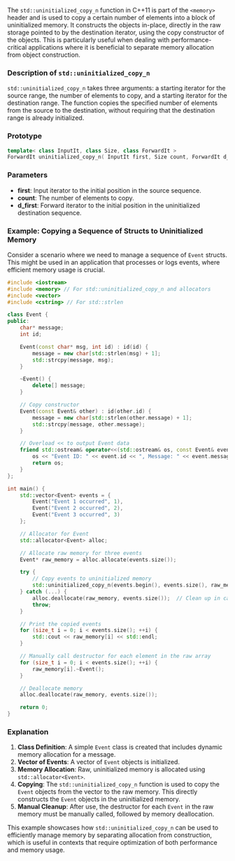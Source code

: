 The `std::uninitialized_copy_n` function in C++11 is part of the `<memory>` header and is used to copy a certain number of elements into a block of uninitialized memory. It constructs the objects in-place, directly in the raw storage pointed to by the destination iterator, using the copy constructor of the objects. This is particularly useful when dealing with performance-critical applications where it is beneficial to separate memory allocation from object construction.

### Description of `std::uninitialized_copy_n`

`std::uninitialized_copy_n` takes three arguments: a starting iterator for the source range, the number of elements to copy, and a starting iterator for the destination range. The function copies the specified number of elements from the source to the destination, without requiring that the destination range is already initialized.

### Prototype
```cpp
template< class InputIt, class Size, class ForwardIt >
ForwardIt uninitialized_copy_n( InputIt first, Size count, ForwardIt d_first );
```

### Parameters
- **first**: Input iterator to the initial position in the source sequence.
- **count**: The number of elements to copy.
- **d_first**: Forward iterator to the initial position in the uninitialized destination sequence.

### Example: Copying a Sequence of Structs to Uninitialized Memory

Consider a scenario where we need to manage a sequence of `Event` structs. This might be used in an application that processes or logs events, where efficient memory usage is crucial.

```cpp
#include <iostream>
#include <memory> // For std::uninitialized_copy_n and allocators
#include <vector>
#include <cstring> // For std::strlen

class Event {
public:
    char* message;
    int id;

    Event(const char* msg, int id) : id(id) {
        message = new char[std::strlen(msg) + 1];
        std::strcpy(message, msg);
    }

    ~Event() {
        delete[] message;
    }

    // Copy constructor
    Event(const Event& other) : id(other.id) {
        message = new char[std::strlen(other.message) + 1];
        std::strcpy(message, other.message);
    }

    // Overload << to output Event data
    friend std::ostream& operator<<(std::ostream& os, const Event& event) {
        os << "Event ID: " << event.id << ", Message: " << event.message;
        return os;
    }
};

int main() {
    std::vector<Event> events = {
        Event("Event 1 occurred", 1),
        Event("Event 2 occurred", 2),
        Event("Event 3 occurred", 3)
    };

    // Allocator for Event
    std::allocator<Event> alloc;

    // Allocate raw memory for three events
    Event* raw_memory = alloc.allocate(events.size());

    try {
        // Copy events to uninitialized memory
        std::uninitialized_copy_n(events.begin(), events.size(), raw_memory);
    } catch (...) {
        alloc.deallocate(raw_memory, events.size());  // Clean up in case of an exception
        throw;
    }

    // Print the copied events
    for (size_t i = 0; i < events.size(); ++i) {
        std::cout << raw_memory[i] << std::endl;
    }

    // Manually call destructor for each element in the raw array
    for (size_t i = 0; i < events.size(); ++i) {
        raw_memory[i].~Event();
    }

    // Deallocate memory
    alloc.deallocate(raw_memory, events.size());

    return 0;
}
```

### Explanation

1. **Class Definition**: A simple `Event` class is created that includes dynamic memory allocation for a message.
2. **Vector of Events**: A vector of `Event` objects is initialized.
3. **Memory Allocation**: Raw, uninitialized memory is allocated using `std::allocator<Event>`.
4. **Copying**: The `std::uninitialized_copy_n` function is used to copy the `Event` objects from the vector to the raw memory. This directly constructs the `Event` objects in the uninitialized memory.
5. **Manual Cleanup**: After use, the destructor for each `Event` in the raw memory must be manually called, followed by memory deallocation.

This example showcases how `std::uninitialized_copy_n` can be used to efficiently manage memory by separating allocation from construction, which is useful in contexts that require optimization of both performance and memory usage.